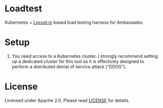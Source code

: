 # Loadtest 

Kubernetes + [Locust.io](https://locust.io) based load testing harness for Ambassador.

# Setup

1. You need access to a Kubernetes cluster. I strongly recommend setting up a dedicated cluster for this tool as it is effectively designed to perform a distributed denial of service attack ("DDOS").


# License

Licensed under Apache 2.0. Please read [LICENSE](LICENSE) for details.
